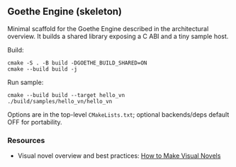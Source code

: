 ## Goethe Engine (skeleton)

Minimal scaffold for the Goethe Engine described in the architectural overview. It builds a shared library exposing a C ABI and a tiny sample host.

Build:

```
cmake -S . -B build -DGOETHE_BUILD_SHARED=ON
cmake --build build -j
```

Run sample:

```
cmake --build build --target hello_vn
./build/samples/hello_vn/hello_vn
```

Options are in the top-level `CMakeLists.txt`; optional backends/deps default OFF for portability.

### Resources

- Visual novel overview and best practices: [How to Make Visual Novels](https://arimiadev.com/how-to-make-visual-novels/)


